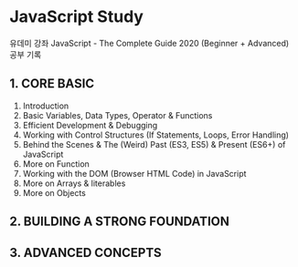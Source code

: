 # JavaScript Study
유데미 강좌 JavaScript - The Complete Guide 2020 (Beginner + Advanced) 공부 기록

## 1. CORE BASIC
1) Introduction
2) Basic Variables, Data Types, Operator & Functions
3) Efficient Development & Debugging
4) Working with Control Structures (If Statements, Loops, Error Handling)
5) Behind the Scenes & The (Weird) Past (ES3, ES5) & Present (ES6+) of JavaScript
6) More on Function
7) Working with the DOM (Browser HTML Code) in JavaScript
8) More on Arrays & literables
9) More on Objects

## 2. BUILDING A STRONG FOUNDATION

## 3. ADVANCED CONCEPTS
